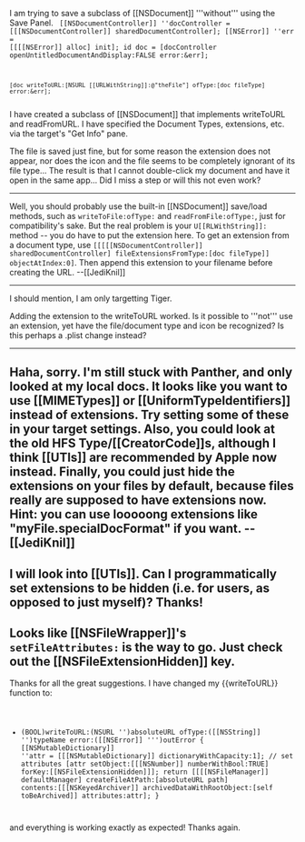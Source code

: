 
I am trying to save a subclass of [[NSDocument]]   '''without''' using the Save Panel.
<code>
    [[NSDocumentController]] ''docController = [[[NSDocumentController]] sharedDocumentController];
    [[NSError]] ''err = [[[[NSError]] alloc] init];
    id doc = [docController openUntitledDocumentAndDisplay:FALSE error:&err];

    [doc writeToURL:[NSURL [[URLWithString]]:@"theFile"] ofType:[doc fileType] error:&err];
</code>
I have created a subclass of [[NSDocument]] that implements writeToURL and readFromURL. I have specified the Document Types, extensions, etc. via the target's "Get Info" pane. 

The file is saved just fine, but for some reason the extension does not appear, nor does the icon and the file seems to be completely ignorant of its file type... The result is that I cannot double-click my document and have it open in the same app... Did I miss a step or will this not even work?

----

Well, you should probably use the built-in [[NSDocument]] save/load methods, such as <code>writeToFile:ofType:</code> and <code>readFromFile:ofType:</code>, just for compatibility's sake. But the real problem is your <code>U<nowiki/>[[RLWithString]]:</code> method -- you do have to put the extension here. To get an extension from a document type, use <code>[[[[[NSDocumentController]] sharedDocumentController] fileExtensionsFromType:[doc fileType]] objectAtIndex:0]</code>. Then append this extension to your filename before creating the URL. --[[JediKnil]]

----

I should mention, I am only targetting Tiger.

Adding the extension to the writeToURL worked. Is it possible to   '''not''' use an extension, yet have the file/document type and icon be recognized? Is this perhaps a .plist change instead?

----
Haha, sorry. I'm still stuck with Panther, and only looked at my local docs. It looks like you want to use [[MIMETypes]] or [[UniformTypeIdentifiers]] instead of extensions. Try setting some of these in your target settings. Also, you could look at the old HFS Type/[[CreatorCode]]<nowiki/>s, although I think [[UTIs]] are recommended by Apple now instead. Finally, you could just hide the extensions on your files by default, because files really are supposed to have extensions now. Hint: you can use looooong extensions like "myFile.specialDocFormat" if you want. --[[JediKnil]]
----
I will look into [[UTIs]]. Can I programmatically set extensions to be hidden (i.e. for users, as opposed to just myself)? Thanks!
----
Looks like [[NSFileWrapper]]'s <code>setFileAttributes:</code> is the way to go. Just check out the [[NSFileExtensionHidden]] key.
----
Thanks for all the great suggestions. I have changed my {{writeToURL}} function to:
<code>
- (BOOL)writeToURL:(NSURL '')absoluteURL ofType:([[NSString]] '')typeName error:([[NSError]] ''')outError
{
    [[NSMutableDictionary]] ''attr = [[[NSMutableDictionary]] dictionaryWithCapacity:1];
    // set attributes
    [attr setObject:[[[NSNumber]] numberWithBool:TRUE] forKey:[[NSFileExtensionHidden]]];
    return [[[[NSFileManager]] defaultManager] createFileAtPath:[absoluteURL path]
                                            contents:[[[NSKeyedArchiver]] archivedDataWithRootObject:[self toBeArchived]]
                                          attributes:attr]; 
}
</code>
and everything is working exactly as expected! Thanks again.